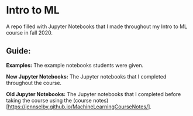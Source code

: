 # Intro to ML
A repo filled with Jupyter Notebooks that I made throughout my Intro to ML course in fall 2020. 

## Guide:
**Examples:** The example notebooks students were given. 

**New Jupyter Notebooks:** The Jupyter notebooks that I completed throughout the course. 

**Old Jupyter Notebooks:** The Jupyter notebooks that I completed before taking the course using the (course notes)[https://jennselby.github.io/MachineLearningCourseNotes/].

